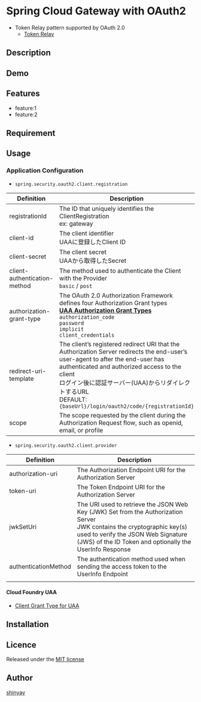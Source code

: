# Spring Cloud Gateway with OAuth2

- Token Relay pattern supported by OAuth 2.0
  - [Token Relay](https://cloud.spring.io/spring-cloud-static/spring-cloud-security/2.1.3.RELEASE/single/spring-cloud-security.html#_token_relay)

## Description

## Demo

## Features

- feature:1
- feature:2

## Requirement

## Usage
### Application Configuration
- `spring.security.oauth2.client.registration`

|Definition|Description|
|----------|-----------|
|registrationId|The ID that uniquely identifies the ClientRegistration<br>ex: gateway|
|client-id|The client identifier<br>UAAに登録したClient ID|
|client-secret|The client secret<br>UAAから取得したSecret|
|client-authentication-method|The method used to authenticate the Client with the Provider<br>`basic` / `post`|
|authorization-grant-type|The OAuth 2.0 Authorization Framework defines four Authorization Grant types<br>**[UAA Authorization Grant Types](https://docs.cloudfoundry.org/uaa/uaa-concepts.html##auth-grant-types)**<br>`authorization_code`<br>`password`<br>`implicit`<br>`client_credentials`|
|redirect-uri-template|The client’s registered redirect URI that the Authorization Server redirects the end-user’s user-agent to after the end-user has authenticated and authorized access to the client<br>ログイン後に認証サーバー(UAA)からリダイレクトするURL<br>DEFAULT: `{baseUrl}/login/oauth2/code/{registrationId}`|
|scope|The scope requested by the client during the Authorization Request flow, such as openid, email, or profile|

- `spring.security.oauth2.client.provider`

|Definition|Description|
|----------|-----------|
|authorization-uri|The Authorization Endpoint URI for the Authorization Server|
|token-uri|The Token Endpoint URI for the Authorization Server|
|jwkSetUri|The URI used to retrieve the JSON Web Key (JWK) Set from the Authorization Server<br>JWK contains the cryptographic key(s) used to verify the JSON Web Signature (JWS) of the ID Token and optionally the UserInfo Response|
|authenticationMethod|The authentication method used when sending the access token to the UserInfo Endpoint|
|||

#### Cloud Foundry UAA
- [Client Grant Type for UAA](https://docs.cloudfoundry.org/uaa/uaa-concepts.html##select-type)

## Installation

## Licence

Released under the [MIT license](https://gist.githubusercontent.com/shinyay/56e54ee4c0e22db8211e05e70a63247e/raw/34c6fdd50d54aa8e23560c296424aeb61599aa71/LICENSE)

## Author

[shinyay](https://github.com/shinyay)
